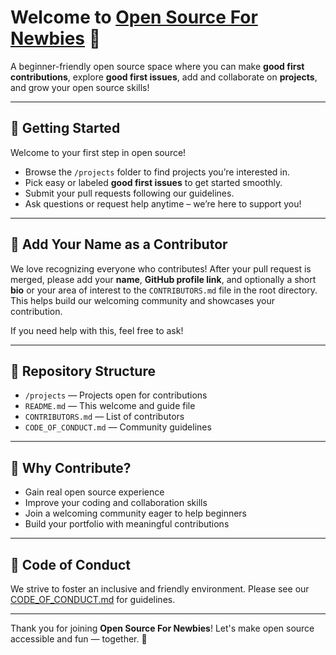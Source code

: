 # Welcome to [Open Source For Newbies](https://github.com/vijayrajeshr/open-source-for-newbies/tree/main) 🌟

A beginner-friendly open source space where you can make **good first contributions**, explore **good first issues**, add and collaborate on **projects**, and grow your open source skills!

---

## 🚀 Getting Started

Welcome to your first step in open source!  
- Browse the `/projects` folder to find projects you’re interested in.  
- Pick easy or labeled **good first issues** to get started smoothly.  
- Submit your pull requests following our guidelines.  
- Ask questions or request help anytime – we’re here to support you!

---

## 📝 Add Your Name as a Contributor

We love recognizing everyone who contributes! After your pull request is merged, please add your **name**, **GitHub profile link**, and optionally a short **bio** or your area of interest to the `CONTRIBUTORS.md` file in the root directory. This helps build our welcoming community and showcases your contribution.

If you need help with this, feel free to ask!

---

## 📂 Repository Structure

- `/projects` — Projects open for contributions  
- `README.md` — This welcome and guide file  
- `CONTRIBUTORS.md` — List of contributors  
- `CODE_OF_CONDUCT.md` — Community guidelines  

---

## 🙌 Why Contribute?

- Gain real open source experience  
- Improve your coding and collaboration skills  
- Join a welcoming community eager to help beginners  
- Build your portfolio with meaningful contributions  

---

## 🤝 Code of Conduct

We strive to foster an inclusive and friendly environment. Please see our [CODE_OF_CONDUCT.md](./CODE_OF_CONDUCT.md) for guidelines.

---

Thank you for joining **Open Source For Newbies**! Let's make open source accessible and fun — together. 🎉
